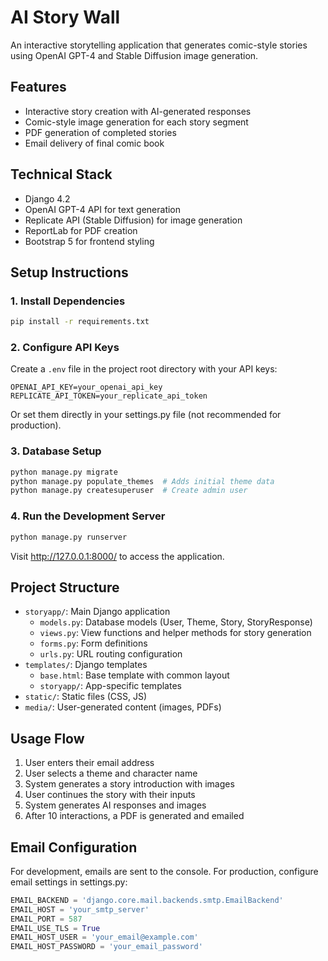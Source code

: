 # AI Story Wall

An interactive storytelling application that generates comic-style stories using OpenAI GPT-4 and Stable Diffusion image generation.

## Features

- Interactive story creation with AI-generated responses
- Comic-style image generation for each story segment
- PDF generation of completed stories
- Email delivery of final comic book

## Technical Stack

- Django 4.2
- OpenAI GPT-4 API for text generation
- Replicate API (Stable Diffusion) for image generation
- ReportLab for PDF creation
- Bootstrap 5 for frontend styling

## Setup Instructions

### 1. Install Dependencies

```bash
pip install -r requirements.txt
```

### 2. Configure API Keys

Create a `.env` file in the project root directory with your API keys:

```
OPENAI_API_KEY=your_openai_api_key
REPLICATE_API_TOKEN=your_replicate_api_token
```

Or set them directly in your settings.py file (not recommended for production).

### 3. Database Setup

```bash
python manage.py migrate
python manage.py populate_themes  # Adds initial theme data
python manage.py createsuperuser  # Create admin user
```

### 4. Run the Development Server

```bash
python manage.py runserver
```

Visit http://127.0.0.1:8000/ to access the application.

## Project Structure

- `storyapp/`: Main Django application
  - `models.py`: Database models (User, Theme, Story, StoryResponse)
  - `views.py`: View functions and helper methods for story generation
  - `forms.py`: Form definitions
  - `urls.py`: URL routing configuration
- `templates/`: Django templates
  - `base.html`: Base template with common layout
  - `storyapp/`: App-specific templates
- `static/`: Static files (CSS, JS)
- `media/`: User-generated content (images, PDFs)

## Usage Flow

1. User enters their email address
2. User selects a theme and character name
3. System generates a story introduction with images
4. User continues the story with their inputs
5. System generates AI responses and images
6. After 10 interactions, a PDF is generated and emailed

## Email Configuration

For development, emails are sent to the console. For production, configure email settings in settings.py:

```python
EMAIL_BACKEND = 'django.core.mail.backends.smtp.EmailBackend'
EMAIL_HOST = 'your_smtp_server'
EMAIL_PORT = 587
EMAIL_USE_TLS = True
EMAIL_HOST_USER = 'your_email@example.com'
EMAIL_HOST_PASSWORD = 'your_email_password'
```
